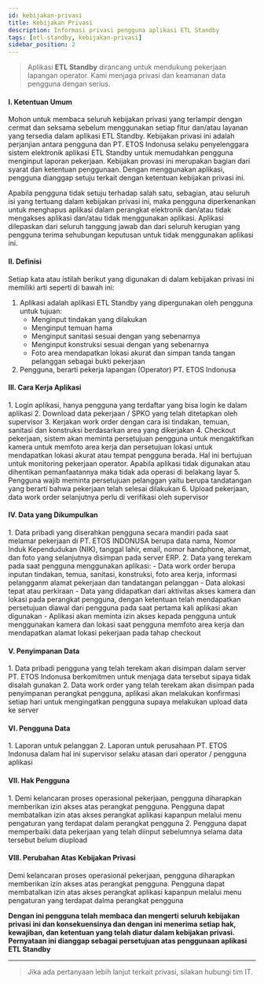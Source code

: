 ```yaml
---
id: kebijakan-privasi
title: Kebijakan Privasi
description: Informasi privasi pengguna aplikasi ETL Standby
tags: [etl-standby, kebijakan-privasi]
sidebar_position: 2
---
```


> Aplikasi **ETL Standby** dirancang untuk mendukung pekerjaan lapangan operator. Kami menjaga privasi dan keamanan data pengguna dengan serius.

#### I. Ketentuan Umum
<p>Mohon untuk membaca seluruh kebijakan privasi yang terlampir dengan cermat dan seksama sebelum menggunakan setiap fitur dan/atau layanan yang tersedia dalam aplikasi ETL Standby. Kebijakan privasi ini adalah perjanjian antara pengguna dan PT. ETOS Indonusa selaku penyelenggara sistem elektronik aplikasi ETL Standby untuk memudahkan pengguna menginput laporan pekerjaan. Kebijakan provasi ini merupakan bagian dari syarat dan ketentuan penggunaan. Dengan menggunakan aplikasi, pengguna dianggap setuju terkait dengan ketentuan kebijakan privasi ini.</p>

<p>Apabila pengguna tidak setuju terhadap salah satu, sebagian, atau seluruh isi yang tertuang dalam kebijakan privasi ini, maka pengguna diperkenankan untuk menghapus aplikasi dalam perangkat elektronik dan/atau tidak mengakses aplikasi dan/atau tidak menggunakan aplikasi. Aplikasi dilepaskan dari seluruh tanggung jawab dan dari seluruh kerugian yang pengguna terima sehubungan keputusan untuk tidak menggunakan aplikasi ini. </p>

#### II. Definisi
Setiap kata atau istilah berikut yang digunakan di dalam kebijakan privasi ini memiliki arti seperti di bawah ini:
1. Aplikasi adalah aplikasi ETL Standby yang dipergunakan oleh pengguna untuk tujuan:
    - Menginput tindakan yang dilakukan
    - Menginput temuan hama
    - Menginput sanitasi sesuai dengan yang sebenarnya
    - Menginput konstruksi sesuai dengan yang sebenarnya
    - Foto area mendapatkan lokasi akurat dan simpan tanda tangan pelanggan sebagai bukti pekerjaan
2. Pengguna, berarti pekerja lapangan (Operator) PT. ETOS Indonusa


#### III. Cara Kerja Aplikasi
<p>
1. Login aplikasi, hanya pengguna yang terdaftar yang bisa login ke dalam aplikasi
2. Download data pekerjaan / SPKO yang telah ditetapkan oleh supervisor
3. Kerjakan work order dengan cara isi tindakan, temuan, sanitasi dan konstruksi berdasarkan area yang dikerjakan
4. Checkout pekerjaan, sistem akan meminta persetujuan pengguna untuk mengaktifkan kamera untuk memfoto area kerja dan persetujuan lokasi untuk mendapatkan lokasi akurat atau tempat pengguna berada. Hal ini bertujuan untuk monitoring pekerjaan operator. Apabila aplikasi tidak digunakan atau dihentikan pemanfaatannya maka tidak ada operasi di belakang layar
5. Pengguna wajib meminta persetujuan pelanggan yaitu berupa tandatangan yang berarti bahwa pekerjaan telah selesai dilakukan
6. Upload pekerjaan, data work order selanjutnya perlu di verifikasi oleh supervisor
</p>

#### IV. Data yang Dikumpulkan
<p>
1. Data pribadi yang diserahkan pengguna secara mandiri pada saat melamar pekerjaan di PT. ETOS INDONUSA berupa data nama, Nomor Induk Kependudukan (NIK), tanggal lahir, email, nomor handphone, alamat, dan foto yang selanjutnya disimpan pada server ERP.
2. Data yang terekam pada saat pengguna menggunakan aplikasi:
    - Data work order berupa inputan tindakan, temua, sanitasi, konstruksi, foto area kerja, informasi pelangganm alamat pekerjaan dan tandatangan pelanggan
    - Data alokasi tepat atau perkiraan
    - Data yang didapatkan dari aktivitas akses kamera dan lokasi pada perangkat pengguna, dengan ketentuan telah mendapatkan persetujuan diawal dari pengguna pada saat pertama kali aplikasi akan digunakan
    - Aplikasi akan meminta izin akses kepada pengguna untuk menggunakan kamera dan lokasi saat pengguna memfoto area kerja dan mendapatkan alamat lokasi pekerjaan pada tahap checkout
</p>

#### V. Penyimpanan Data
<p>
1. Data pribadi pengguna yang telah terekam akan disimpan dalam server PT. ETOS Indonusa berkomitmen untuk menjaga data tersebut sipaya tidak disalah gunakan
2. Data work order yang telah terekam akan disimpan pada penyimpanan perangkat pengguna, aplikasi akan melakukan konfirmasi setiap hari untuk mengingatkan pengguna supaya melakukan upload data ke server
</p>

#### VI. Pengguna Data
<p>
1. Laporan untuk pelanggan
2. Laporan untuk perusahaan PT. ETOS Indonusa dalam hal ini supervisor selaku atasan dari operator / pengguna aplikasi
</p>

#### VII. Hak Pengguna
<p>
1. Demi kelancaran proses operasional pekerjaan, pengguna diharapkan memberikan izin akses atas perangkat pengguna. Pengguna dapat membatalkan izin atas akses perangkat aplikasi kapanpun melalui menu pengaturan yang terdapat dalam perangkat pengguna
2. Pengguna dapat memperbaiki data pekerjaan yang telah diinput sebelumnya selama data tersebut belum diupload
</p>

#### VIII. Perubahan Atas Kebijakan Privasi
Demi kelancaran proses operasional pekerjaan, pengguna diharapkan memberikan izin akses atas perangkat pengguna. Pengguna dapat membatalkan izin atas akses perangkat aplikasi kapanpun melalui menu pengaturan yang terdapat dalma perangkat pengguna

**Dengan ini pengguna telah membaca dan mengerti seluruh kebijakan privasi ini dan konsekuensinya dan dengan ini menerima setiap hak, kewajiban, dan ketentuan yang telah diatur dalam kebijakan privasi. Pernyataan ini dianggap sebagai persetujuan atas penggunaan aplikasi ETL Standby**

---

> Jika ada pertanyaan lebih lanjut terkait privasi, silakan hubungi tim IT.
